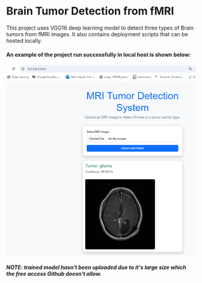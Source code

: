 # Brain Tumor Detection from fMRI 

This project uses VGG16 deep learning model to detect three types of Brain tumors from fMRI images. 
It also contains deployment scripts that can be hosted locally. 
#### An example of the project run successfully in local host is shown below: 
![My Image](deployed_project_overview.PNG)

##### NOTE: trained model hasn't been uploaded due to it's large size which the free access Github doesn't allow. 
